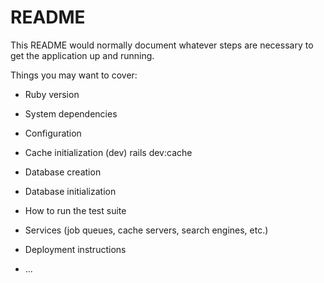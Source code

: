 # README

This README would normally document whatever steps are necessary to get the
application up and running.

Things you may want to cover:

- Ruby version

- System dependencies

- Configuration

- Cache initialization (dev)
  rails dev:cache

- Database creation

- Database initialization

- How to run the test suite

- Services (job queues, cache servers, search engines, etc.)

- Deployment instructions

- ...
